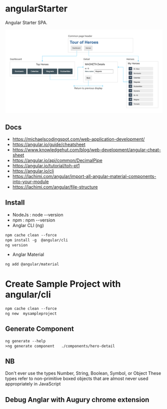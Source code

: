 # angularStarter
Angular  Starter  SPA.

![Angular Components ](https://github.com/sanogotech/angularStarter/blob/main/docs/images/nav-diagramtourofheroes.png)

## Docs
- https://michaelscodingspot.com/web-application-development/
- https://angular.io/guide/cheatsheet
- https://www.knowledgehut.com/blog/web-development/angular-cheat-sheet
- https://angular.io/api/common/DecimalPipe
- https://angular.io/tutorial/toh-pt1
- https://angular.io/cli
- https://lachimi.com/angular/import-all-angular-material-components-into-your-module
- https://lachimi.com/angular/file-structure
## Install

- NodeJs  :  node --version
- npm  :  npm  --version
- Anglar CLI (ng)
```
npm cache clean --force
npm install -g  @angular/cli
ng version

```
* Anglar Material
```
ng add @angular/material
```

# Create Sample Project with angular/cli

```
npm cache clean --force
ng new  mysampleproject
```

##  Generate Component
```
ng generate --help
>ng generate component   ./components/hero-detail

```
## NB

Don't ever use the types Number, String, Boolean, Symbol, 
or Object These types refer to non-primitive boxed objects that are almost never used appropriately in JavaScript

##  Debug Anglar with Augury chrome extension

